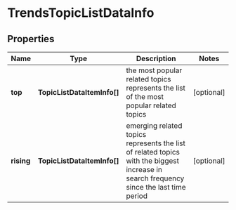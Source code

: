 # TrendsTopicListDataInfo

## Properties

| Name | Type | Description | Notes |
|------------ | ------------- | ------------- | -------------|
**top** | **TopicListDataItemInfo[]** | the most popular related topics<br>represents the list of the most popular related topics |[optional]|
**rising** | **TopicListDataItemInfo[]** | emerging related topics<br>represents the list of related topics with the biggest increase in search frequency since the last time period |[optional]|